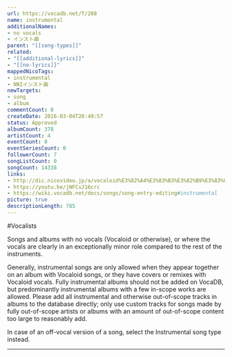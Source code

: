 ```yaml
---
url: https://vocadb.net/T/208
name: instrumental
additionalNames: 
- no vocals
- インスト曲
parent: "[[song-types]]"
related:
- "[[additional-lyrics]]"
- "[[no-lyrics]]"
mappedNicoTags:
- instrumental
- NNIインスト曲
newTargets:
- song
- album
commentCount: 0
createDate: 2016-03-04T20:49:57
status: Approved
albumCount: 378
artistCount: 4
eventCount: 0
eventSeriesCount: 0
followerCount: 7
songListCount: 0
songCount: 14338
links: 
- http://dic.nicovideo.jp/a/vocaloid%E3%82%A4%E3%83%B3%E3%82%B9%E3%83%88%E6%9B%B2
- https://youtu.be/jNFCsJ16crc
- https://wiki.vocadb.net/docs/songs/song-entry-editing#instrumental
picture: true
descriptionLength: 785
---
```


#Vocalists

Songs and albums with no vocals (Vocaloid or otherwise), or where the vocals are clearly in an exceptionally minor role compared to the rest of the instruments.

Generally, instrumental songs are only allowed when they appear together on an album with Vocaloid songs, or they have covers or remixes with Vocaloid vocals. Fully instrumental albums should not be added on VocaDB, but predominantly instrumental albums with a few in-scope works are allowed. Please add all instrumental and otherwise out-of-scope tracks in albums to the database directly; only use custom tracks for songs made by fully out-of-scope artists or albums with an amount of out-of-scope content too large to reasonably add.

In case of an off-vocal version of a song, select the Instrumental song type instead.

---

